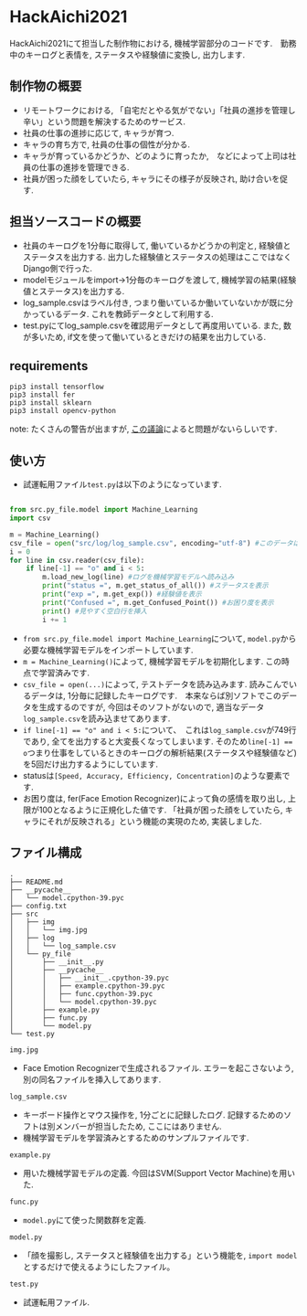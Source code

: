 # HackAichi2021
HackAichi2021にて担当した制作物における, 機械学習部分のコードです.　勤務中のキーログと表情を, ステータスや経験値に変換し, 出力します.


## 制作物の概要
* リモートワークにおける, 「自宅だとやる気がでない」「社員の進捗を管理し辛い」という問題を解決するためのサービス.
* 社員の仕事の進捗に応じて, キャラが育つ.
* キャラの育ち方で, 社員の仕事の個性が分かる.
* キャラが育っているかどうか、どのように育ったか,　などによって上司は社員の仕事の進捗を管理できる.
* 社員が困った顔をしていたら, キャラにその様子が反映され, 助け合いを促す.

## 担当ソースコードの概要
* 社員のキーログを1分毎に取得して, 働いているかどうかの判定と, 経験値とステータスを出力する. 出力した経験値とステータスの処理はここではなくDjango側で行った.
* modelモジュールをimport→1分毎のキーログを渡して, 機械学習の結果(経験値とステータス)を出力する.
* log_sample.csvはラベル付き, つまり働いているか働いていないかが既に分かっているデータ. これを教師データとして利用する.
* test.pyにてlog_sample.csvを確認用データとして再度用いている. また, 数が多いため, if文を使って働いているときだけの結果を出力している.

## requirements
```
pip3 install tensorflow
pip3 install fer
pip3 install sklearn
pip3 install opencv-python
```
note: たくさんの警告が出ますが, [この議論](https://github.com/Homebrew/homebrew-core/issues/76621)によると問題がないらしいです.

## 使い方
* 試運転用ファイル`test.py`は以下のようになっています.

```Python

from src.py_file.model import Machine_Learning
import csv

m = Machine_Learning()
csv_file = open("src/log/log_sample.csv", encoding="utf-8") #このデータは初期学習のデータだが, テスト用に再利用している
i = 0
for line in csv.reader(csv_file):
    if line[-1] == "o" and i < 5:
        m.load_new_log(line) #ログを機械学習モデルへ読み込み
        print("status =", m.get_status_of_all()) #ステータスを表示
        print("exp =", m.get_exp()) #経験値を表示
        print("Confused =", m.get_Confused_Point()) #お困り度を表示
        print() #見やすく空白行を挿入
        i += 1

```

* `from src.py_file.model import Machine_Learning`について, `model.py`から必要な機械学習モデルをインポートしています.
* `m = Machine_Learning()`によって, 機械学習モデルを初期化します. この時点で学習済みです.
* `csv_file = open(...)`によって, テストデータを読み込みます. 読みこんでいるデータは, 1分毎に記録したキーログです.　本来ならば別ソフトでこのデータを生成するのですが, 今回はそのソフトがないので, 適当なデータ`log_sample.csv`を読み込ませてあります.
* `if line[-1] == "o" and i < 5:`について、　これは`log_sample.csv`が749行であり, 全てを出力すると大変長くなってしまいます. そのため`line[-1] == o`つまり仕事をしているときのキーログの解析結果(ステータスや経験値など)を5回だけ出力するようにしています.
* statusは`[Speed, Accuracy, Efficiency, Concentration]`のような要素です.
* お困り度は, fer(Face Emotion Recognizer)によって負の感情を取り出し, 上限が100となるように正規化した値です. 「社員が困った顔をしていたら, キャラにそれが反映される」という機能の実現のため, 実装しました.


## ファイル構成

```
.
├── README.md
├── __pycache__
│   └── model.cpython-39.pyc
├── config.txt
├── src
│   ├── img
│   │   └── img.jpg
│   ├── log
│   │   └── log_sample.csv
│   └── py_file
│       ├── __init__.py
│       ├── __pycache__
│       │   ├── __init__.cpython-39.pyc
│       │   ├── example.cpython-39.pyc
│       │   ├── func.cpython-39.pyc
│       │   └── model.cpython-39.pyc
│       ├── example.py
│       ├── func.py
│       └── model.py
└── test.py
```

`img.jpg`
* Face Emotion Recognizerで生成されるファイル. エラーを起こさないよう, 別の同名ファイルを挿入してあります.

`log_sample.csv`
* キーボード操作とマウス操作を, 1分ごとに記録したログ. 記録するためのソフトは別メンバーが担当したため, ここにはありません.
* 機械学習モデルを学習済みとするためのサンプルファイルです.

`example.py`
* 用いた機械学習モデルの定義. 今回はSVM(Support Vector Machine)を用いた.

`func.py`
* `model.py`にて使った関数群を定義.

`model.py`
* 「顔を撮影し, ステータスと経験値を出力する」という機能を, `import model`とするだけで使えるようにしたファイル。

`test.py`
* 試運転用ファイル.
